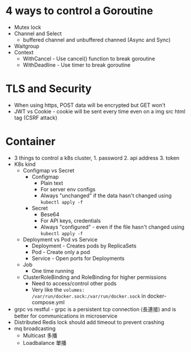 4 ways to control a Goroutine
=====
* Mutex lock
* Channel and Select
    * buffered channel and unbuffered channed (Async and Sync)
* Waitgroup
* Context
    * WithCancel - Use cancel() function to break goroutine
    * WithDeadline - Use timer to break goroutine

TLS and Security
=====
* When using https, POST data will be encrypted but GET won't
* JWT vs Cookie - cookie will be sent every time even on a img src html tag (CSRF attack)

Container
=====
* 3 things to control a k8s cluster, 1. password 2. api address 3. token
* K8s kind
    * Configmap vs Secret
        * Configmap
            * Plain text
            * For server env configs
            * Always "unchanged" if the data hasn't changed using `kubectl apply -f`
        * Secret
            * Bese64
            * For API keys, credentials
            * Always "configured" - even if the file hasn't changed using `kubectl apply -f`
    * Deployment vs Pod vs Service
        * Deployment - Creates pods by ReplicaSets
        * Pod - Create only a pod
        * Service - Open ports for Deployments
    * Job
        * One time running
    * ClusterRoleBinding and RoleBinding for higher permissions
        * Need to access/control other pods
        * Very like the `volumes: /var/run/docker.sock:/var/run/docker.sock` in docker-compose.yml
* grpc vs restful - grpc is a persistent tcp connection (長連接) and is better for communications in microservice
* Distributed Redis lock should add timeout to prevent crashing
* mq broadcasting
    * Multicast 多播
    * Loadbalance 單播

